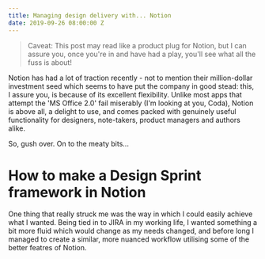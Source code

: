 ```yaml
---
title: Managing design delivery with... Notion
date: 2019-09-26 08:00:00 Z
---
```


> Caveat: This post may read like a product plug for Notion, but I can assure you, once you're in and have had a play, you'll see what all the fuss is about!

Notion has had a lot of traction recently - not to mention their million-dollar investment seed which seems to have put the company in good stead: this, I assure you, is because of its excellent flexibility. Unlike most apps that attempt the 'MS Office 2.0' fail miserably (I'm looking at you, Coda), Notion is above all, a delight to use, and comes packed with genuinely useful functionality for designers, note-takers, product managers and authors alike. 

So, gush over. On to the meaty bits...

# How to make a Design Sprint framework in Notion

One thing that really struck me was the way in which I could easily achieve what I wanted. Being tied in to JIRA in my working life, I wanted something a bit more fluid which would change as my needs changed, and before long I managed to create a similar, more nuanced workflow utilising some of the better featres of Notion.